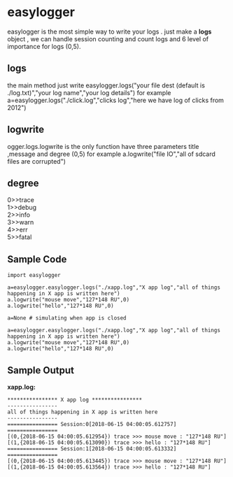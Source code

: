# easylogger
easylogger is the most simple way to write your logs . just make a **logs** object , we can handle session counting and count logs and 6 level of importance for logs (0,5).

## logs
the main method just write easylogger.logs("your file dest (default is ./log.txt)","your log name","your log details")
for example
a=easylogger.logs("./click.log","clicks log","here we have log of clicks from 2012")
## logwrite
ogger.logs.logwrite is the only function have three parameters title ,message and degree (0,5)
for example
a.logwrite("file IO","all of sdcard files are corrupted")
## degree
0>>trace    
1>>debug    
2>>info    
3>>warn    
4>>err    
5>>fatal    

## Sample Code

    import easylogger

    a=easylogger.easylogger.logs("./xapp.log","X app log","all of things happening in X app is written here")
    a.logwrite("mouse move","127*148 RU",0)
    a.logwrite("hello","127*148 RU",0)

    a=None # simulating when app is closed

    a=easylogger.easylogger.logs("./xapp.log","X app log","all of things happening in X app is written here")
    a.logwrite("mouse move","127*148 RU",0)
    a.logwrite("hello","127*148 RU",0)

## Sample Output
**xapp.log:**

    **************** X app log ****************
    ----------------
    all of things happening in X app is written here
    ----------------
    ================ Session:0[2018-06-15 04:00:05.612757] ================
    [(0,{2018-06-15 04:00:05.612954}) trace >>> mouse move : "127*148 RU"]
    [(1,{2018-06-15 04:00:05.613090}) trace >>> hello : "127*148 RU"]
    ================ Session:1[2018-06-15 04:00:05.613332] ================
    [(0,{2018-06-15 04:00:05.613445}) trace >>> mouse move : "127*148 RU"]
    [(1,{2018-06-15 04:00:05.613564}) trace >>> hello : "127*148 RU"]
